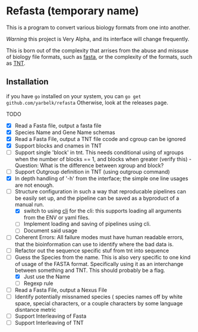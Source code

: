 # Refasta (temporary name)

This is a program to convert various biology formats from one into another.

*Warning* this project is Very Alpha, and its interface will change frequently.

This is born out of the complexity that arrises from the abuse and missuse of
biology file formats, such as [fasta](https://en.wikipedia.org/wiki/FASTA),
or the complexity of the formats, such as [TNT](http://www.lillo.org.ar/phylogeny/tnt/).


## Installation

if you have `go` installed on your system, you can `go get github.com/yarbelk/refasta`
Otherwise, look at the releases page.

TODO

- [x] Read a Fasta file, output a fasta file
- [x] Species Name and Gene Name schemas
- [x] Read a Fasta File, output a TNT file
      ccode and cgroup can be ignored
- [x] Support blocks and cnames in TNT
- [ ] Support single 'block' in tnt. This needs conditional using of xgroups
      when the number of blocks  == 1, and blocks when greater (verify this)
      - Question: What is the difference between xgroup and block?
- [ ] Support Outgroup definition in TNT (using outgroup command)
- [x] In depth handling of '-h' from the interface; the simple one line usages
      are not enough.
- [ ] Structure configuration in such a way that reproducable pipelines can be
      easily set up, and the pipeline can be saved as a byproduct of a manual
      run.
  - [x] switch to using [cli](https://github.com/urfave/cli) for the cli: this
        supports loading all arguments from the ENV or yaml files.
  - [ ] Implement loading and saving of pipelines using cli.
  - [ ] Document said usage
- [ ] Coherent Errors: All failure modes must have human readable errors, that
      the bioinformation can use to identify where the bad data is.
- [ ] Refactor out the sequence specific stuf from tnt into sequence
- [ ] Guess the Species from the name. This is also very specific to one
      kind of usage of the FASTA format.  Specifically using it as an interchange
      between something and TNT.  This should probably be a flag.
  - [x] Just use the Name
  - [ ] Regexp rule
- [ ] Read a Fasta File, output a Nexus File
- [ ] Identify potentially missnamed species ( species names off by
      white space, special characters, or a couple characters
      by some language disntance metric
- [ ] Support Interleaving of Fasta
- [ ] Support Interleaving of TNT
